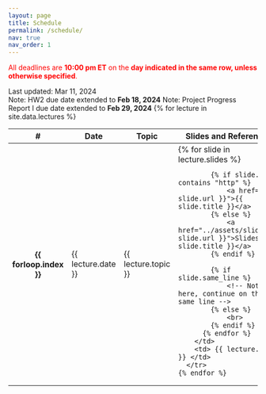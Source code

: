 ```yaml
---
layout: page
title: Schedule
permalink: /schedule/
nav: true
nav_order: 1
---
```

<table>
  <thead>
    <tr>
      <th>#</th>
      <th>Date</th>
      <th>Topic</th>
      <th>Slides and References</th>
      <th>Note</th>
    </tr>
  </thead>
  <tbody>
    <p style="color: red;">All deadlines are <strong style="color: red;">10:00 pm ET</strong> on the <strong style="color: red;">day indicated in the same row, unless otherwise specified</strong>.</p>
    Last updated: Mar 11, 2024<br>
    Note: HW2 due date extended to <strong>Feb 18, 2024</strong>
    Note: Project Progress Report I due date extended to <strong>Feb 29, 2024</strong>
    {% for lecture in site.data.lectures %}
      <tr>
        <th scope="row">{{ forloop.index }}</th>
        <td>{{ lecture.date }}</td>
        <td><span style="white-space: pre-wrap;">{{ lecture.topic }}</span></td>
        <td>
          {% for slide in lecture.slides %}
                      
            {% if slide.url contains "http" %}
                <a href="{{ slide.url }}">{{ slide.title }}</a>
            {% else %}
                <a href="../assets/slides/{{ slide.url }}">Slides: {{ slide.title }}</a>
            {% endif %}
            
            {% if slide.same_line %}
                <!-- Nothing here, continue on the same line -->
            {% else %}
                <br>
            {% endif %}
          {% endfor %}
        </td>
        <td> {{ lecture.note }} </td>
      </tr>
    {% endfor %}
  </tbody>
</table>
